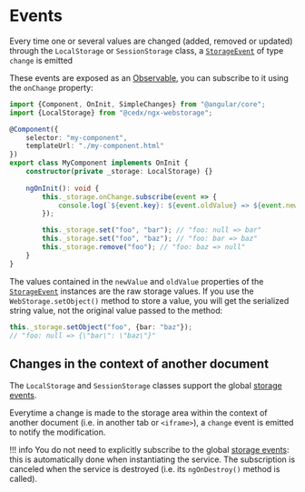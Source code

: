 # Events
Every time one or several values are changed (added, removed or updated) through the `LocalStorage` or `SessionStorage` class,
a [`StorageEvent`](https://developer.mozilla.org/en-US/docs/Web/API/StorageEvent) of type `change` is emitted

These events are exposed as an [Observable](https://angular.io/guide/observables), you can subscribe to it using the `onChange` property:

``` typescript
import {Component, OnInit, SimpleChanges} from "@angular/core";
import {LocalStorage} from "@cedx/ngx-webstorage";

@Component({
	selector: "my-component",
	templateUrl: "./my-component.html"
})
export class MyComponent implements OnInit {
	constructor(private _storage: LocalStorage) {}
	
	ngOnInit(): void {
		this._storage.onChange.subscribe(event => {
			console.log(`${event.key}: ${event.oldValue} => ${event.newValue}`);
		});

		this._storage.set("foo", "bar"); // "foo: null => bar"
		this._storage.set("foo", "baz"); // "foo: bar => baz"
		this._storage.remove("foo"); // "foo: baz => null"
	}
}
```

The values contained in the `newValue` and `oldValue` properties of the [`StorageEvent`](https://developer.mozilla.org/en-US/docs/Web/API/StorageEvent) instances are the raw storage values.
If you use the `WebStorage.setObject()` method to store a value, you will get the serialized string value, not the original value passed to the method:

``` typescript
this._storage.setObject("foo", {bar: "baz"});
// "foo: null => {\"bar\": \"baz\"}"
```

## Changes in the context of another document
The `LocalStorage` and `SessionStorage` classes support the global [storage events](https://developer.mozilla.org/en-US/docs/Web/API/Window/storage_event).

Everytime a change is made to the storage area within the context of another document (i.e. in another tab or `<iframe>`), a `change` event is emitted to notify the modification.

!!! info
	You do not need to explicitly subscribe to the global [storage events](https://developer.mozilla.org/en-US/docs/Web/API/Window/storage_event): this is automatically done when instantiating the service. The subscription is canceled when the service is destroyed (i.e. its `ngOnDestroy()` method is called).
